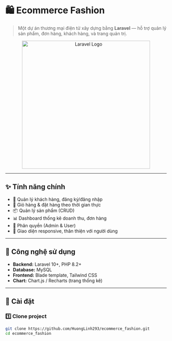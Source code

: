 # 🛍️ Ecommerce Fashion

> Một dự án thương mại điện tử xây dựng bằng **Laravel** — hỗ trợ quản lý sản phẩm, đơn hàng, khách hàng, và trang quản trị.

<p align="center">
  <a href="https://laravel.com" target="_blank">
    <img src="https://raw.githubusercontent.com/laravel/art/master/logo-lockup/5%20SVG/2%20CMYK/1%20Full%20Color/laravel-logolockup-cmyk-red.svg" width="400" alt="Laravel Logo">
  </a>
</p>

---

## ✨ Tính năng chính

- 🧍 Quản lý khách hàng, đăng ký/đăng nhập  
- 🛒 Giỏ hàng & đặt hàng theo thời gian thực  
- 📦 Quản lý sản phẩm (CRUD)  
- 📊 Dashboard thống kê doanh thu, đơn hàng  
- 🔐 Phân quyền (Admin & User)  
- 📱 Giao diện responsive, thân thiện với người dùng

---

## 🧰 Công nghệ sử dụng

- **Backend:** Laravel 10+, PHP 8.2+  
- **Database:** MySQL  
- **Frontend:** Blade template, Tailwind CSS  
- **Chart:** Chart.js / Recharts (trang thống kê)

---

## 🚀 Cài đặt

### 1️⃣ Clone project
```bash
git clone https://github.com/HuongLinh293/ecommerce_fashion.git
cd ecommerce_fashion
